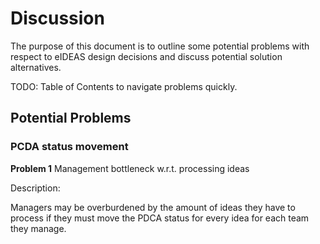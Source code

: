 # Discussion
The purpose of this document is to outline some potential problems with respect to eIDEAS design decisions and discuss potential solution alternatives.

TODO: Table of Contents to navigate problems quickly.

## Potential Problems

### PCDA status movement

**Problem 1** Management bottleneck w.r.t. processing ideas

Description:

Managers may be overburdened by the amount of ideas they have to process if they must move the PDCA status for every idea for each team they manage.
